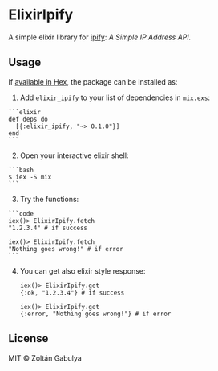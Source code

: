 # ElixirIpify

A simple elixir library for [ipify]("https://www.ipify.org"):
_A Simple IP Address API._

## Usage

If [available in Hex](https://hex.pm/docs/publish), the package can be installed as:

  1. Add `elixir_ipify` to your list of dependencies in `mix.exs`:

    ```elixir
    def deps do
      [{:elixir_ipify, "~> 0.1.0"}]
    end
    ```
  2. Open your interactive elixir shell:

    ```bash
    $ iex -S mix
    ```
  3. Try the functions:

    ```code
    iex()> ElixirIpify.fetch
    "1.2.3.4" # if success

    iex()> ElixirIpify.fetch
    "Nothing goes wrong!" # if error
    ```

  4. You can get also elixir style response:

      ```code
      iex()> ElixirIpify.get
      {:ok, "1.2.3.4"} # if success

      iex()> ElixirIpify.get
      {:error, "Nothing goes wrong!"} # if error
      ```

## License

MIT &copy; Zoltán Gabulya

